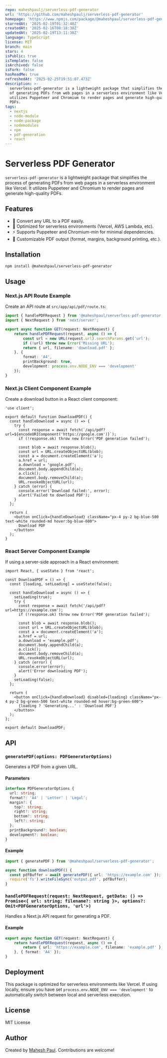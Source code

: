 ```yaml
---
repo: maheshpaulj/serverless-pdf-generator
url: 'https://github.com/maheshpaulj/serverless-pdf-generator'
homepage: 'https://www.npmjs.com/package/@maheshpaul/serverless-pdf-generator'
starredAt: '2025-02-19T01:32:48Z'
createdAt: '2025-02-16T08:18:38Z'
updatedAt: '2025-02-19T13:11:38Z'
language: TypeScript
license: MIT
branch: main
stars: 4
isPublic: true
isTemplate: false
isArchived: false
isFork: false
hasReadMe: true
refreshedAt: '2025-02-25T19:51:07.473Z'
description: >-
  serverless-pdf-generator is a lightweight package that simplifies the process
  of generating PDFs from web pages in a serverless environment like Vercel. It
  utilizes Puppeteer and Chromium to render pages and generate high-quality
  PDFs.
tags:
  - nextjs
  - node-module
  - node-package
  - nodemodules
  - npm
  - pdf-generation
  - react
---
```


# Serverless PDF Generator

`serverless-pdf-generator` is a lightweight package that simplifies the process of generating PDFs from web pages in a serverless environment like Vercel. It utilizes Puppeteer and Chromium to render pages and generate high-quality PDFs.

## Features

- 📄 Convert any URL to a PDF easily.
- 🚀 Optimized for serverless environments (Vercel, AWS Lambda, etc).
- ⚡ Supports Puppeteer and Chromium-min for minimal dependencies.
- 🎯 Customizable PDF output (format, margins, background printing, etc.).

## Installation

```sh
npm install @maheshpaul/serverless-pdf-generator
```

## Usage

### Next.js API Route Example

Create an API route at `src/app/api/pdf/route.ts`:

```ts
import { handlePDFRequest } from '@maheshpaul/serverless-pdf-generator';
import { NextRequest } from 'next/server';

export async function GET(request: NextRequest) {
    return handlePDFRequest(request, async () => {
        const url = new URL(request.url).searchParams.get('url');
        if (!url) throw new Error('Missing URL');
        return { url, filename: 'download.pdf' };
    }, {
        format: 'A4',
        printBackground: true,
        development: process.env.NODE_ENV === 'development'
    });
}
```

### Next.js Client Component Example

Create a download button in a React client component:

```tsx
'use client';

export default function DownloadPDF() {
  const handleDownload = async () => {
    try {
      const response = await fetch(`/api/pdf?url=${encodeURIComponent('https://google.com')}`);
      if (!response.ok) throw new Error('PDF generation failed');
      
      const blob = await response.blob();
      const url = URL.createObjectURL(blob);
      const a = document.createElement('a');
      a.href = url;
      a.download = 'google.pdf';
      document.body.appendChild(a);
      a.click();
      document.body.removeChild(a);
      URL.revokeObjectURL(url);
    } catch (error) {
      console.error('Download failed:', error);
      alert('Failed to download PDF');
    }
  };
  
  return (
    <button onClick={handleDownload} className="px-4 py-2 bg-blue-500 text-white rounded-md hover:bg-blue-600">
      Download PDF
    </button>
  );
}
```

### React Server Component Example

If using a server-side approach in a React environment:

```tsx
import React, { useState } from 'react';

const DownloadPDF = () => {
  const [loading, setLoading] = useState(false);

  const handleDownload = async () => {
    setLoading(true);
    try {
      const response = await fetch('/api/pdf?url=https://example.com');
      if (!response.ok) throw new Error('PDF generation failed');
      
      const blob = await response.blob();
      const url = URL.createObjectURL(blob);
      const a = document.createElement('a');
      a.href = url;
      a.download = 'example.pdf';
      document.body.appendChild(a);
      a.click();
      document.body.removeChild(a);
      URL.revokeObjectURL(url);
    } catch (error) {
      console.error(error);
      alert('Error downloading PDF');
    }
    setLoading(false);
  };

  return (
    <button onClick={handleDownload} disabled={loading} className="px-4 py-2 bg-green-500 text-white rounded-md hover:bg-green-600">
      {loading ? 'Generating...' : 'Download PDF'}
    </button>
  );
};

export default DownloadPDF;
```

## API

### `generatePDF(options: PDFGeneratorOptions)`

Generates a PDF from a given URL.

#### Parameters

```ts
interface PDFGeneratorOptions {
  url: string;
  format?: 'A4' | 'Letter' | 'Legal';
  margin?: {
    top?: string;
    right?: string;
    bottom?: string;
    left?: string;
  };
  printBackground?: boolean;
  development?: boolean;
}
```

#### Example

```ts
import { generatePDF } from '@maheshpaul/serverless-pdf-generator';

async function downloadPDF() {
  const pdfBuffer = await generatePDF({ url: 'https://example.com' });
  require('fs').writeFileSync('output.pdf', pdfBuffer);
}
```

### `handlePDFRequest(request: NextRequest, getData: () => Promise<{ url: string; filename?: string }>, options?: Omit<PDFGeneratorOptions, 'url'>)`

Handles a Next.js API request for generating a PDF.

#### Example

```ts
export async function GET(request: NextRequest) {
    return handlePDFRequest(request, async () => {
        return { url: 'https://example.com', filename: 'example.pdf' };
    }, { format: 'A4' });
}
```

## Deployment

This package is optimized for serverless environments like Vercel. If using locally, ensure you have set `process.env.NODE_ENV === 'development'` to automatically switch between local and serverless execution.


## License

MIT License

## Author

Created by [Mahesh Paul](https://github.com/maheshpaulj). Contributions are welcome!
